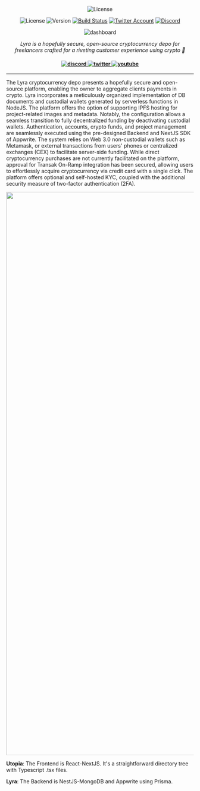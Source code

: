 <p align="center">
<img src="https://github.com/zdanl/lyra/assets/114028070/ff9c69f4-8ecd-42bd-9342-e4f06b8af5de" alt="License" />
</p>

<p align="center">
<img src="https://img.shields.io/github/license/appwrite/sdk-for-web.svg?style=flat-square" alt="License" />
<img src="https://img.shields.io/badge/api%20version-1.4.12-blue.svg?style=flat-square" alt="Version" />
<a href="https://travis-ci.com/appwrite/sdk-generator"><img src="https://img.shields.io/travis/com/appwrite/sdk-generator?style=flat-square" alt="Build Status" /></a>
<a href="https://twitter.com/appwrite"><img src="https://img.shields.io/twitter/follow/appwrite?color=00acee&amp;label=twitter&amp;style=flat-square" alt="Twitter Account" /></a>
<a href="https://appwrite.io/discord"><img src="https://img.shields.io/discord/564160730845151244?label=discord&amp;style=flat-square" alt="Discord" /></a></p>
</p>



<p align="center">
    <img src="https://github.com/zdanl/lyra/assets/114028070/e7cd4040-c97f-44fe-a487-9473481c0788" alt="dashboard"/>

</p>

<p align="center">
  <i> Lyra is a hopefully secure, open-source cryptocurrency depo for freelancers crafted for a riveting customer experience using crypto 🚀</i>
</p>

<h4 align="center">
  <a href="https://amplication.com/discord">
    <img src="https://img.shields.io/badge/discord-7289da.svg?style=flat-square" alt="discord">
  </a>
  <a href="https://twitter.com/amplication">
    <img src="https://img.shields.io/badge/twitter-18a1d6.svg?style=flat-square" alt="twitter">
  </a>
  <a href="https://www.youtube.com/c/Amplicationcom">
    <img src="https://img.shields.io/badge/youtube-d95652.svg?style=flat-square&" alt="youtube">
  </a>
</h4>

---

The Lyra cryptocurrency depo presents a hopefully secure and open-source platform, enabling the owner to aggregate clients payments in crypto. Lyra incorporates a meticulously organized implementation of DB documents and custodial wallets generated by serverless functions in NodeJS. The platform offers the option of supporting IPFS hosting for project-related images and metadata. Notably, the configuration allows a seamless transition to fully decentralized funding by deactivating custodial wallets. Authentication, accounts, crypto funds, and project management are seamlessly executed using the pre-designed Backend and NextJS SDK of Appwrite. The system relies on Web 3.0 non-custodial wallets such as Metamask, or external transactions from users' phones or centralized exchanges (CEX) to facilitate server-side funding. While direct cryptocurrency purchases are not currently facilitated on the platform, approval for Transak On-Ramp integration has been secured, allowing users to effortlessly acquire cryptocurrency via credit card with a single click. The platform offers optional and self-hosted KYC, coupled with the additional security measure of two-factor authentication (2FA).

<p align="center">
<img width="1514" alt="Screenshot 2023-11-25 at 14 19 07" src="https://github.com/zdanl/lyra/assets/114028070/983f0d1f-4093-478c-af93-b50d6d26722f">
</p>

**Utopia**: The Frontend is React-NextJS. It's a straightforward directory tree with Typescript .tsx files. 

**Lyra**: The Backend is NestJS-MongoDB and Appwrite using Prisma.
